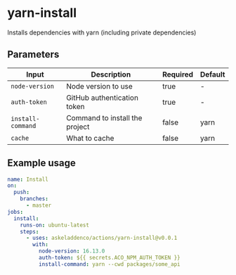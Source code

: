 # yarn-install

Installs dependencies with yarn (including private dependencies)

## Parameters

| **Input**         | **Description**                | **Required** | **Default** |
|-------------------|--------------------------------|--------------|-------------|
| `node-version`    | Node version to use            | true         | -           |
| `auth-token`      | GitHub authentication token    | true         | -           |
| `install-command` | Command to install the project | false        | yarn        |
| `cache`           | What to cache                  | false        | yarn        |

## Example usage

```yaml
name: Install 
on:
  push:
    branches:
      - master
jobs:
  install:
    runs-on: ubuntu-latest
    steps:
      - uses: askeladdenco/actions/yarn-install@v0.0.1
        with:
          node-version: 16.13.0
          auth-token: ${{ secrets.ACO_NPM_AUTH_TOKEN }}
          install-command: yarn --cwd packages/some_api
```
